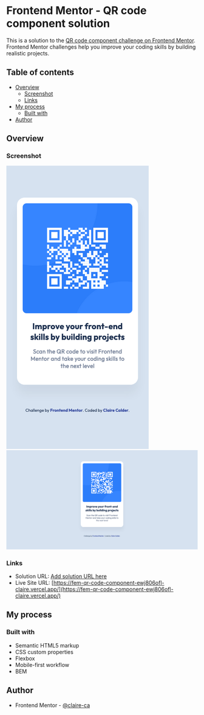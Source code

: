 # Frontend Mentor - QR code component solution

This is a solution to the [QR code component challenge on Frontend Mentor](https://www.frontendmentor.io/challenges/qr-code-component-iux_sIO_H). Frontend Mentor challenges help you improve your coding skills by building realistic projects.

## Table of contents

- [Overview](#overview)
  - [Screenshot](#screenshot)
  - [Links](#links)
- [My process](#my-process)
  - [Built with](#built-with)
- [Author](#author)

## Overview

### Screenshot

![mobile](screenshots/mobile.png)
![desktop](screenshots/desktop.png)

### Links

- Solution URL: [Add solution URL here](https://your-solution-url.com)
- Live Site URL: [https://fem-qr-code-component-ewj806ofl-claire.vercel.app/](https://fem-qr-code-component-ewj806ofl-claire.vercel.app/)

## My process

### Built with

- Semantic HTML5 markup
- CSS custom properties
- Flexbox
- Mobile-first workflow
- BEM

## Author

- Frontend Mentor - [@claire-ca](https://www.frontendmentor.io/profile/claire-ca)

